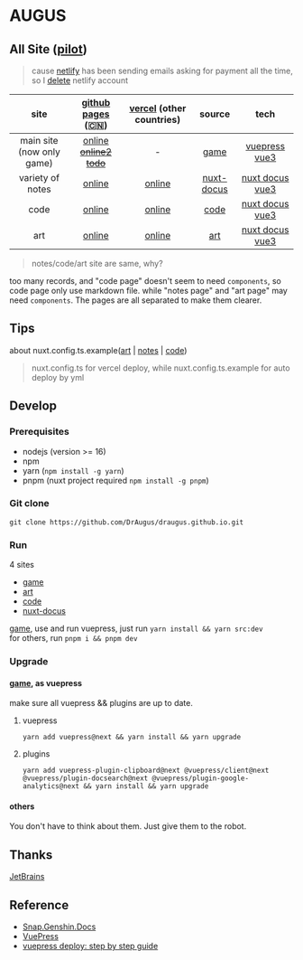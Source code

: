 # AUGUS

## All Site ([pilot][pilot])

> cause [netlify][netlify] has been sending emails asking for payment all the time, so I [delete](https://app.netlify.com/user/settings#danger-zone) netlify account

| site | [github pages][new-repo] (🇨🇳) | [vercel][vercel] (other countries) | source | tech|
| :--: |:--: |:--: | :--:| :--:|
| main site (now only game)|  [online][site0-1] ~~[online2 todo][site0-2]~~ | - | [game](./game/) | [vuepress][vuepress] [vue3][vue]|
| variety of notes | [online][site1-1] | [online][site1-2] | [nuxt-docus](./nuxt-docus/) | [nuxt docus][docus] [vue3][vue] |
| code | [online][site2-1] | [online][site2-2] | [code](./code/) | [nuxt docus][docus] [vue3][vue] |
| art | [online][site3-1] | [online][site3-2] | [art](./art/) | [nuxt docus][docus] [vue3][vue] |

> notes/code/art site are same, why?

too many records, and "code page" doesn't seem to need `components`, so code page only use markdown file. while "notes page" and "art page" may need `components`. The pages are all separated to make them clearer.

## Tips

about nuxt.config.ts.example([art](./art/nuxt.config.ts.example) | [notes](./nuxt-docus/nuxt.config.ts.example) | [code](./code/nuxt.config.ts.example))
> nuxt.config.ts for vercel deploy, while nuxt.config.ts.example for auto deploy by yml

## Develop

### Prerequisites

- nodejs (version >= 16)
- npm
- yarn (`npm install -g yarn`)
- pnpm (nuxt project required `npm install -g pnpm`)

### Git clone

```git
git clone https://github.com/DrAugus/draugus.github.io.git
```

### Run

4 sites

- [game](./game/)
- [art](./art/)
- [code](./code/)
- [nuxt-docus](./nuxt-docus/)

[game](./game), use and run vuepress, just run `yarn install && yarn src:dev`  
for others, run `pnpm i && pnpm dev`

### Upgrade

#### [game](./game), as vuepress

make sure all vuepress && plugins are up to date.

1. vuepress

    ```shell
    yarn add vuepress@next && yarn install && yarn upgrade
    ```

2. plugins

    ```shell
    yarn add vuepress-plugin-clipboard@next @vuepress/client@next @vuepress/plugin-docsearch@next @vuepress/plugin-google-analytics@next && yarn install && yarn upgrade
    ```

#### others

You don't have to think about them. Just give them to the robot.

## Thanks

[JetBrains](https://www.jetbrains.com/zh-cn/community/opensource/#support)

## Reference

- [Snap.Genshin.Docs](https://github.com/DGP-Studio/Snap.Genshin.Docs)
- [VuePress](https://vuepress.vuejs.org/guide/deploy.html#github-pages)
- [vuepress deploy: step by step guide](https://github.com/marketplace/actions/vuepress-deploy#step-by-step-guide)

[pilot]:https://augusmeow.github.io/
[site0-1]: https://draugus.github.io/
[site0-2]: https://augusmeow.github.io/game/
[site1-1]: https://augusmeow.github.io/docus/
[site1-2]: https://augus-docus.vercel.app/
[site2-1]: https://augusmeow.github.io/code/
[site2-2]: https://augus-code.vercel.app/
[site3-1]: https://augusmeow.github.io/art/
[site3-2]: https://augus-art.vercel.app/
[netlify]: https://netlify.com/
[vercel]: https://vercel.com/
[docus]: https://docus.dev
[vue]: https://vuejs.org
[vuepress]: https://v2.vuepress.vuejs.org
[new-repo]: https://github.com/augusmeow/
